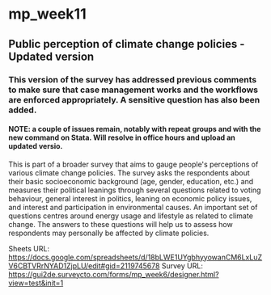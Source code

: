 # mp_week11
## Public perception of climate change policies - Updated version
### This version of the survey has addressed previous comments to make sure that case management works and the workflows are enforced appropriately. A sensitive question has also been added. 
#### NOTE: a couple of issues remain, notably with repeat groups and with the new command on Stata. Will resolve in office hours and upload an updated versio.

This is part of a broader survey that aims to gauge people's perceptions of various climate change policies. The survey asks the respondents about their basic socioeconomic background (age, gender, education, etc.) and measures their political leanings through several questions related to voting behaviour, general interest in politics, leaning on economic policy issues, and interest and participation in environmental causes. An important set of questions centres around energy usage and lifestyle as related to climate change. The answers to these questions will help us to assess how respondents may personally be affected by climate policies. 


Sheets URL: https://docs.google.com/spreadsheets/d/18bLWE1UYgbhyyowanCM6LxLuZV6CBTVRrNYAD1ZjpLU/edit#gid=2119745678
Survey URL: https://gui2de.surveycto.com/forms/mp_week6/designer.html?view=test&init=1